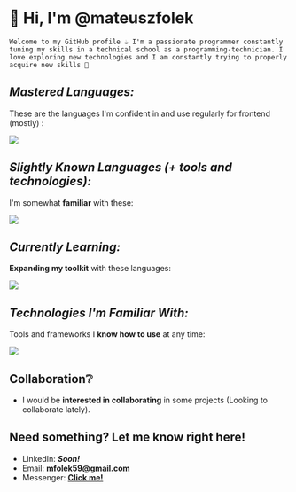 # 👋 Hi, I'm @mateuszfolek

```Welcome to my GitHub profile ☕ I'm a passionate programmer constantly tuning my skills in a technical school as a programming-technician. I love exploring new technologies and I am constantly trying to properly acquire new skills 🎯```

## _Mastered Languages:_
These are the languages I'm confident in and use regularly for frontend (mostly) :
<p>
  <a href="https://skillicons.dev">
    <img src="https://skillicons.dev/icons?i=html,css,js" />
  </a>
</p>

## _Slightly Known Languages (+ tools and technologies):_
I'm somewhat **familiar** with these:
<p>
  <a href="https://skillicons.dev">
    <img src="https://skillicons.dev/icons?i=php,cpp,python,unity,blender,dotnet,sketchup,jquery" />
  </a>
</p>

## _Currently Learning:_
**Expanding my toolkit** with these languages:
<p>
  <a href="https://skillicons.dev">
    <img src="https://skillicons.dev/icons?i=java,cs" />
  </a>
</p>

## _Technologies I'm Familiar With:_
Tools and frameworks I **know how to use** at any time:
<p>
  <a href="https://skillicons.dev">
    <img src="https://skillicons.dev/icons?i=github,git,vscode,visualstudio,idea,supabase,postgres,bitbucket,netlify,bootstrap,wordpress" />
  </a>
</p>



## Collaboration❔
- I would be **interested in collaborating** in some projects (Looking to collaborate lately).

## Need something? Let me know right here!
- LinkedIn: _**Soon!**_
- Email: **mfolek59@gmail.com**
- Messenger: **[Click me!](https://m.me/MateuszFolek08)**
